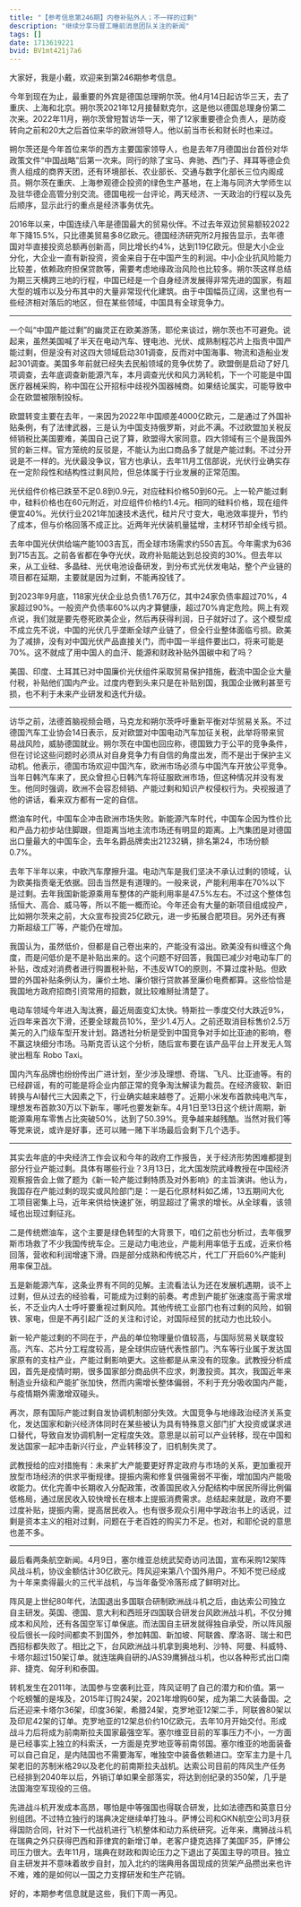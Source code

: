 ```yaml
---
title: "【参考信息第246期】内卷补贴外人；不一样的过剩"
description: "继续分享马督工睡前消息团队关注的新闻"
tags: []
date: 1713619221
bvid: BV1mt421j7a6
---
```

大家好，我是小戴，欢迎来到第246期参考信息。

今年到现在为止，最重要的外宾是德国总理朔尔茨。他4月14日起访华三天，去了重庆、上海和北京。朔尔茨2021年12月接替默克尔，这是他以德国总理身份第二次来。2022年11月，朔尔茨曾短暂访华一天，带了12家重要德企负责人，是防疫转向之前和20大之后首位来华的欧洲领导人。他以前当市长和财长时也来过。

朔尔茨还是今年首位来华的西方主要国家领导人，也是去年7月德国出台首份对华政策文件“中国战略”后第一次来。同行的除了宝马、奔驰、西门子、拜耳等德企负责人组成的商界天团，还有环境部长、农业部长、交通与数字化部长三位内阁成员。朔尔茨在重庆、上海参观德企投资的绿色生产基地，在上海与同济大学师生以及驻华德企高管分别交流。德国电视一台评论，两天经济、一天政治的行程以及先后顺序，显示此行的重点是经济事务优先。

2016年以来，中国连续八年是德国最大的贸易伙伴。不过去年双边贸易额较2022年下降15.5%，只比德美贸易多8亿欧元。德国经济研究所2月报告显示，去年德国对华直接投资总额再创新高，同比增长约4%，达到119亿欧元。但是大小企业分化，大企业一直有新投资，资金来自于在中国产生的利润。中小企业抗风险能力比较差，依赖政府担保贷款等，需要考虑地缘政治风险也比较多。朔尔茨这样总结为期三天横跨三地的行程，中国已经是一个自身经济发展得非常先进的国家，有超大型的城市以及分布其中的大量非常现代化建筑。由于中国幅员辽阔，这里也有一些经济相对落后的地区，但在某些领域，中国具有全球竞争力。

---

一个叫“中国产能过剩”的幽灵正在欧美游荡，耶伦来谈过，朔尔茨也不可避免。说起来，虽然美国喊了半天在电动汽车、锂电池、光伏、成熟制程芯片上指责中国产能过剩，但是没有对这四大领域启动301调查，反而对中国海事、物流和造船业发起301调查。美国多年前就已经失去民船领域的竞争优势了。欧盟倒是启动了好几项调查，去年底调查新能源汽车，本月调查光伏和风力涡轮机，下一个可能是中国医疗器械采购，称中国在公开招标中歧视外国器械商。如果结论属实，可能导致中企在欧盟被限制投标。

欧盟转变主要在去年，一来因为2022年中国顺差4000亿欧元，二是通过了外国补贴条例，有了法律武器，三是认为中国支持俄罗斯，对此不满。不过欧盟加关税反倾销税比美国要难，美国自己说了算，欧盟得大家同意。四大领域有三个是我国外贸的新三样。官方笼统的反驳是，不能认为出口商品多了就是产能过剩。不过分开说是不一样的。光伏最没争议，官方也承认，去年11月工信部说，光伏行业确实存在一定阶段性和结构性过剩风险，但总体属于行业发展的正常范围。

光伏组件价格已跌至不足0.8到0.9元，对应硅料价格50到60元。上一轮产能过剩中，硅料价格也在60元附近，对应组件价格约1.4元。相同的硅料价格，现在组件便宜40%。光伏行业2021年加速技术迭代，硅片尺寸变大，电池效率提升，节约了成本，但与价格回落不成正比。近两年光伏装机量猛增，主材环节却全线亏损。

去年中国光伏供给端产能1003吉瓦，而全球市场需求约550吉瓦。今年需求为636到715吉瓦。之前各省都在争夺光伏，政府补贴能达到总投资的30%。但去年以来，从工业硅、多晶硅、光伏电池设备研发，到分布式光伏发电站，整个产业链的项目都在延期，主要就是因为过剩，不能再投钱了。

到2023年9月底，118家光伏企业总负债1.76万亿，其中24家负债率超过70%，4家超过90%。一般资产负债率60%以内才算健康，超过70%肯定危险。网上有观点说，我们就是要先卷死欧美企业，然后再获得利润，日子就好过了。这个模型成不成立先不说，中国的光伏几乎垄断全球产业链了，但全行业整体面临亏损。欧美为了减排，没有对中国光伏产品直接关门，而中国一半组件要出口，将来可能是70%。这不就成了用中国人的血汗、能源和财政补贴外国碳中和了吗？

美国、印度、土耳其已对中国廉价光伏组件采取贸易保护措施，截流中国企业大量付税，补贴他们国内产业。过度内卷到头来只是在补贴别国，我国企业微利甚至亏损，也不利于未来产业研发和迭代升级。

---

访华之前，法德首脑视频会晤，马克龙和朔尔茨呼吁重新平衡对华贸易关系。不过德国汽车工业协会14日表示，反对欧盟对中国电动汽车加征关税，此举将带来贸易战风险，威胁德国就业。朔尔茨在中国也回应称，德国致力于公平的竞争条件，但在讨论这些问题时必须从对自身竞争力有自信的角度出发，而不是出于保护主义动机。他表示，德国市场欢迎中国汽车，欧洲市场必须与中国汽车开放公平竞争。当年日韩汽车来了，民众曾担心日韩汽车将征服欧洲市场，但这种情况并没有发生。他同时强调，欧洲不会容忍倾销、产能过剩和知识产权侵权行为。央视报道了他的讲话，看来双方都有一定的自信。

燃油车时代，中国车企冲击欧洲市场失败。新能源汽车时代，中国车企因为性价比和产品力初步站住脚跟，但距离当地主流市场还有明显的距离。上汽集团是对德国出口量最大的中国车企，去年名爵品牌卖出21232辆，排名第24，市场份额0.7%。

去年下半年以来，中欧汽车摩擦升温。电动汽车是我们坚决不承认过剩的领域，认为欧美指责毫无依据。回击当然是有道理的。一般来说，产能利用率在70%以下是过剩。去年我国新能源乘用车整体的产能利用率是47.5%左右。不过这个整体包括恒大、高合、威马等，所以不能一概而论。今年还会有大量的新项目组成投产，比如朔尔茨来之前，大众宣布投资25亿欧元，进一步拓展合肥项目。另外还有赛力斯超级工厂等，产能仍在增加。

我国认为，虽然低价，但都是自己卷出来的，产能没有溢出。欧美没有纠缠这个角度，而是问低价是不是补贴出来的。这个问题不好回答，我国已减少对电动车厂的补贴，改成对消费者进行购置税补贴，不违反WTO的原则，不算过度补贴。但欧盟的外国补贴条例认为，廉价土地、廉价银行贷款甚至廉价电费都算。这些恰恰是我国地方政府招商引资常用的招数，就比较难掰扯清楚了。

电动车领域今年进入淘汰赛，最近局面变幻太快。特斯拉一季度交付大跌近9%，近四年来首次下滑，还要全球裁员10%，至少1.4万人。之前还取消目标售价2.5万美元的入门级车型开发计划。路透社分析是受到中国竞争对手如比亚迪的影响，卷不赢这块细分市场。马斯克否认这个分析，随后宣布要在该产品平台上开发无人驾驶出租车 Robo Taxi。

国内汽车品牌也纷纷传出广进计划，至少涉及理想、奇瑞、飞凡、比亚迪等。有的已经辟谣，有的可能是将企业内部正常的竞争淘汰解读为裁员。在经济疲软、新旧转换与AI替代三大因素之下，行业确实越来越卷了。近期小米发布首款纯电汽车，理想发布首款30万以下新车，哪吒也要发新车。4月1日至13日这个统计周期，新能源乘用车零售占比突破50%，达到了50.39%。竞争越来越残酷。当然对我们等等党来说，或许是好事，还可以赌一赌下半场最后会剩下几个选手。

---

其实去年底的中央经济工作会议和今年的政府工作报告，关于经济形势困难都提到部分行业产能过剩。具体有哪些行业？3月13日，北大国发院武峰教授在中国经济观察报告会上做了题为《新一轮产能过剩特质及对外影响》的主旨演讲。他认为，我国存在产能过剩的现实或风险部门是：一是石化原材料如乙烯，13五期间大化工项目密集上马，近年来供给快速扩张，明显超过了需求的增长。从全球看，该领域也出现过剩征兆。

二是传统燃油车，这个主要是绿色转型的大背景下，咱们之前也分析过，去年俄罗斯市场救了不少我国传统车企。三是动力电池业，产能利用率低于五成，近来价格回落，营收和利润增速下滑。四是部分成熟和传统芯片，代工厂开启60%产能利用率保卫战。

五是新能源汽车，这条业界有不同的见解。主流看法认为还在发展机遇期，谈不上过剩，但从过去的经验看，可能成为过剩的前奏。考虑到产能扩张速度高于需求增长，不乏业内人士呼吁要重视过剩风险。其他传统工业部门也有过剩的风险，如钢铁、家电，但是不再引起广泛的关注和讨论，对国际经贸的扰动力也比较小。

新一轮产能过剩的不同在于，产品的单位物理量价值较高，与国际贸易关联度较高。汽车、芯片分工程度较高，是全球供应链代表性部门。汽车等行业属于发达国家原有的支柱产业，产能过剩影响更大。这些都是从来没有的现象。武教授分析成因，首先是疫情时期，很多国家部分商品供不应求，刺激投资。其次，我国近年来制造业升级和产能扩张加快，然而内需增长整体偏弱，不利于充分吸收国内产能，与疫情期外需激增双碰头。

再次，原有国际产能过剩自发协调机制部分失效。大国竞争与地缘政治经济关系变化，发达国家和新兴经济体同时在某些被认为具有特殊意义部门扩大投资或谋求进口替代，导致自发协调机制一定程度失效。意思是以前可以产业转移，现在中国和发达国家一起冲击新兴行业，产业转移没了，旧机制失灵了。

武教授给的应对措施有：未来扩大产能要更好界定政府与市场的关系，更加重视开放型市场经济的供求平衡规律。提振内需和修复供强需弱不平衡，增加国内产能吸收能力。优化完善中长期收入分配政策，改善国民收入分配结构中居民所得比例偏低格局，通过居民收入较快增长在根本上提振消费需求。总结起来就是，政府不要过度补贴，提振内需，提高居民收入。也有很多观众引用中学政治书上的话说，过剩是资本主义的相对过剩，问题在于老百姓的购买力不足。也对，和耶伦说的意思也差不多。

---

最后看两条航空新闻。4月9日，塞尔维亚总统武契奇访问法国，宣布采购12架阵风战斗机，协议金额估计30亿欧元。阵风迎来第八个国外用户。不知不觉已经成为十年来卖得最火的三代半战机，与当年备受冷落形成了鲜明对比。

阵风是上世纪80年代，法国退出多国联合研制欧洲战斗机之后，由达索公司独立自主研发。英国、德国、意大利和西班牙四国联合研发台风欧洲战斗机，不仅分摊成本和风险，还有各国空军订单保底。而法国自主研发就得独自承受，所以阵风服役后很长一段时间都卖不到国外，参加韩国、新加坡、阿联酋、摩洛哥、瑞士和巴西招标都失败了。相比之下，台风欧洲战斗机拿到奥地利、沙特、阿曼、科威特、卡塔尔超过150架订单。就连瑞典自研的JAS39鹰狮战斗机，也以各种形式出口南非、捷克、匈牙利和泰国。

转机发生在2011年，法国参与空袭利比亚，阵风证明了自己的潜力和价值。第一个吃螃蟹的是埃及，2015年订购24架，2021年增购60架，成为第二大装备国。之后还迎来卡塔尔36架，印度36架，希腊24架，克罗地亚12架二手，阿联酋80架以及印尼42架的订单。克罗地亚的12架总价约10亿欧元，去年10月开始交付。形成战斗力后将成为前南斯拉夫国家最强空军。塞尔维亚目前的军事压力不小，一方面是已经事实上独立的科索沃，一方面是克罗地亚等前南邻国。塞尔维亚的地面装备可以自己自足，是内陆国也不需要海军，唯独空中装备依赖进口。空军主力是十几架老旧的苏制米格29以及老化的前南斯拉夫战机。达索公司目前的阵风生产任务已经排到2040年以后，外销订单如果全部落实，将达到创纪录的350架，几乎是法国海空军现役的三倍。

先进战斗机开发成本高昂，哪怕是中等强国也得联合研发，比如法德西和英意日分别组团。不过特立独行的瑞典决定继续单打独斗。萨博公司和GKN航空公司3月获得国防合同，针对下一代战机进行飞机整体和动力系统研究。近年来，鹰狮战斗机在瑞典之外只获得巴西和菲律宾的新增订单，老客户捷克选择了美国F35，萨博公司压力很大。去年11月，瑞典在财政和舆论压力之下退出了英国主导的项目。独立自主研发并不意味着故步自封，加入北约的瑞典用各国现成的货架产品攒出来也许不难，难的是如何以一国之力支撑研发和生产花销。

好的，本期参考信息就是这些，我们下周一再见。


